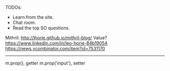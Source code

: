 TODOs:

- Learn from the site.
- Chat room.
- Read the top SO questions.



Mithril:
http://lhorie.github.io/mithril-blog/
Value?
https://www.linkedin.com/in/leo-horie-84b19054
https://news.ycombinator.com/item?id=7531170


_____________________

m.prop(), getter
m.prop('input'), setter